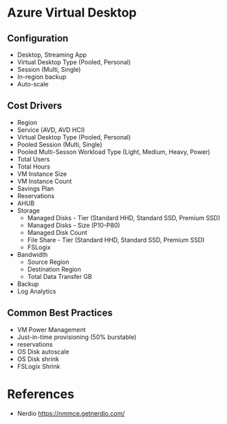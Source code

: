 # Azure Virtual Desktop

## Configuration
* Desktop, Streaming App
* Virtual Desktop Type (Pooled, Personal)
* Session (Multi, Single)
* In-region backup
* Auto-scale


## Cost Drivers
* Region
* Service (AVD, AVD HCI)
* Virtual Desktop Type (Pooled, Personal)
* Pooled Session (Multi, Single)
* Pooled Multi-Sesson Workload Type (Light, Medium, Heavy, Power)
* Total Users
* Total Hours
* VM Instance Size
* VM Instance Count
* Savings Plan
* Reservations
* AHUB
* Storage
    * Managed Disks - Tier (Standard HHD, Standard SSD, Premium SSD)
    * Managed Disks - Size (P10-P80)
    * Managed Disk Count
    * File Share - Tier (Standard HHD, Standard SSD, Premium SSD)
    * FSLogix
* Bandwidth
    * Source Region
    * Destination Region
    * Total Data Transfer GB
* Backup
* Log Analytics

## Common Best Practices
* VM Power Management
* Just-in-time provisioning (50% burstable)
* reservations
* OS Disk autoscale
* OS Disk shrink
* FSLogix Shrink

# References
* Nerdio https://nmmce.getnerdio.com/
